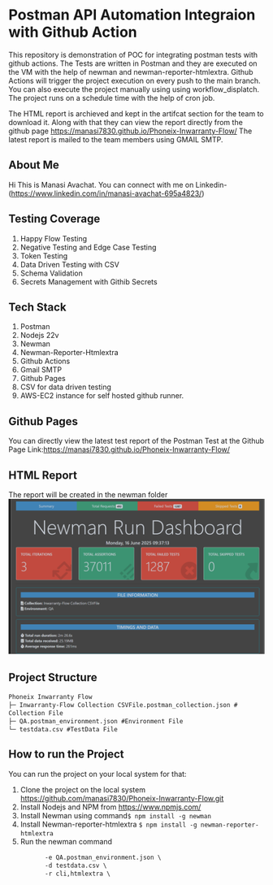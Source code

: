 # Postman API Automation Integraion with Github Action #

This repository is demonstration of POC for integrating postman tests with github actions. The Tests are written in Postman and they are executed on the VM with the help of newman and newman-reporter-htmlextra.
Github Actions will trigger the project execution on every push to the main branch. You can also execute the project manually using using workflow_displatch. The project runs on a schedule time with the help of cron job.


The HTML report is archieved and kept in the artifcat section for the team to download it. Along with that they can view the report directly from the github page https://manasi7830.github.io/Phoneix-Inwarranty-Flow/
The latest report is mailed to the team members using GMAIL SMTP.
## About Me ##
Hi This is Manasi Avachat. You can connect with me on Linkedin-(https://www.linkedin.com/in/manasi-avachat-695a4823/)
## Testing Coverage ##
1. Happy Flow Testing
2. Negative Testing and Edge Case Testing
3. Token Testing
4. Data Driven Testing with CSV
5. Schema Validation
6. Secrets Management with Githib Secrets

## Tech Stack ##
1. Postman
2. Nodejs 22v
3. Newman
4. Newman-Reporter-Htmlextra
5. Github Actions
6. Gmail SMTP
7. Github Pages
8. CSV for data driven testing 
9. AWS-EC2 instance for self hosted github runner.

## Github Pages ##
You can directly view the latest test report of the Postman Test at the Github Page Link:https://manasi7830.github.io/Phoneix-Inwarranty-Flow/

## HTML Report ##
The report will be created in the newman folder 
![Postman Report](https://github.com/manasi7830/Phoneix-Inwarranty-Flow/blob/static-content/NewmanReport.png)

## Project Structure ##
```
Phoneix Inwarranty Flow
├─ Inwarranty-Flow Collection CSVFile.postman_collection.json # Collection File
├─ QA.postman_environment.json #Environment File
└─ testdata.csv #TestData File

```
## How to run the Project ##
You can run the project on your local system for that:
1. Clone the project on the local system https://github.com/manasi7830/Phoneix-Inwarranty-Flow.git
2. Install Nodejs and NPM from https://www.npmjs.com/
3. Install Newman using command``` $ npm install -g newman ```
4. Install Newman-reporter-htmlextra ``` $ npm install -g newman-reporter-htmlextra ```
5. Run the newman command
  ``` newman run 'Inwarranty-Flow Collection CSVFile.postman_collection.json' \
            -e QA.postman_environment.json \
            -d testdata.csv \
            -r cli,htmlextra \
 ```


